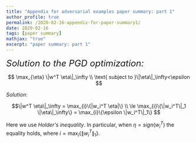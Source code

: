 ```yaml
---
title: "Appendix for adversarial examples paper summary: part 1"
author_profile: true
permalink: /2020-02-16-appendix-for-paper-summary1/
date: 2020-02-16
tags: [paper summary]
mathjax: "true"
excerpt: "paper summary: part 1"
---
```


<font size='+2'><i>Solution to the PGD optimization:</i></font>

$$
\max_{\eta} \|w^T \eta\|_\infty \\
\text{ subject to }\|\eta\|_\infty<\epsilon
$$

*Solution*:

$$\|w^T \eta\|_\infty 
= \max_{i}\{|w_i^T \eta|\} \\
\le \max_{i}\{\|w_i^T\|_1 \|\eta\|_\infty\} 
= \max_{i}\{\epsilon \|w_i^T\|_1\}
$$

Here we use *Holder's inequality*. In particular, when $\eta = sign(w_i^T)$ the equality holds, where $i=\max_{i}\{\|w_i^T\|_1\}$.